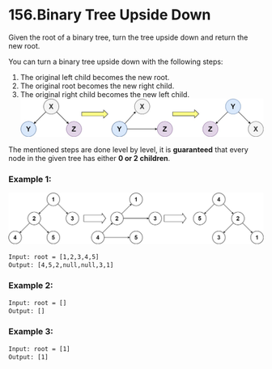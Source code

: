 # 156.Binary Tree Upside Down
Given the root of a binary tree, turn the tree upside down and return the new root.

You can turn a binary tree upside down with the following steps:

1. The original left child becomes the new root.
2. The original root becomes the new right child.
3. The original right child becomes the new left child.
![main](../main.jpg)
   
The mentioned steps are done level by level, it is **guaranteed** that every node in the given tree has either **0 or 2 children**.

### Example 1:
![updown](../updown.jpg)
``` 
Input: root = [1,2,3,4,5]
Output: [4,5,2,null,null,3,1]
```
### Example 2:
``` 
Input: root = []
Output: []
```
### Example 3:
``` 
Input: root = [1]
Output: [1]
```